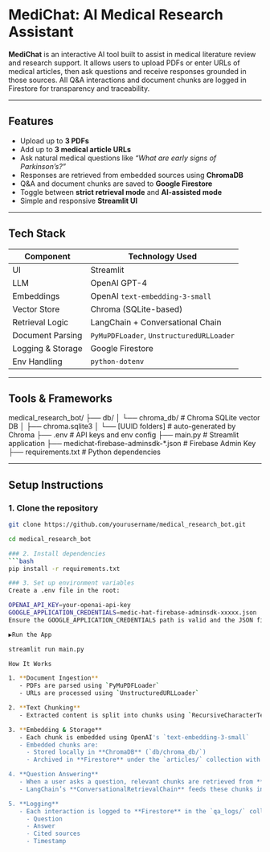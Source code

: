 #  MediChat: AI Medical Research Assistant

**MediChat** is an interactive AI tool built to assist in medical literature review and research support. It allows users to upload PDFs or enter URLs of medical articles, then ask questions and receive responses grounded in those sources. All Q&A interactions and document chunks are logged in Firestore for transparency and traceability.

---

## Features

- Upload up to **3 PDFs**
- Add up to **3 medical article URLs**
- Ask natural medical questions like _“What are early signs of Parkinson’s?”_
- Responses are retrieved from embedded sources using **ChromaDB**
- Q&A and document chunks are saved to **Google Firestore**
- Toggle between **strict retrieval mode** and **AI-assisted mode**
- Simple and responsive **Streamlit UI**

---

## Tech Stack

| Component        | Technology Used                   |
|------------------|------------------------------------|
| UI               | Streamlit                         |
| LLM              | OpenAI GPT-4                      |
| Embeddings       | OpenAI `text-embedding-3-small`   |
| Vector Store     | Chroma (SQLite-based)             |
| Retrieval Logic  | LangChain + Conversational Chain  |
| Document Parsing | `PyMuPDFLoader`, `UnstructuredURLLoader` |
| Logging & Storage| Google Firestore                  |
| Env Handling     | `python-dotenv`                   |

---

## Tools & Frameworks

medical_research_bot/
├── db/
│ └── chroma_db/ # Chroma SQLite vector DB
│ ├── chroma.sqlite3
│ └── [UUID folders] # auto-generated by Chroma
├── .env # API keys and env config
├── main.py # Streamlit application
├── medichat-firebase-adminsdk-*.json # Firebase Admin Key
├── requirements.txt # Python dependencies


---

##  Setup Instructions

### 1. Clone the repository
```bash
git clone https://github.com/yourusername/medical_research_bot.git

cd medical_research_bot

### 2. Install dependencies
```bash
pip install -r requirements.txt

### 3. Set up environment variables
Create a .env file in the root:

OPENAI_API_KEY=your-openai-api-key
GOOGLE_APPLICATION_CREDENTIALS=medic-hat-firebase-adminsdk-xxxxx.json
Ensure the GOOGLE_APPLICATION_CREDENTIALS path is valid and the JSON file is in the root directory.

▶Run the App

streamlit run main.py

How It Works

1. **Document Ingestion**
   - PDFs are parsed using `PyMuPDFLoader`
   - URLs are processed using `UnstructuredURLLoader`

2. **Text Chunking**
   - Extracted content is split into chunks using `RecursiveCharacterTextSplitter`

3. **Embedding & Storage**
   - Each chunk is embedded using OpenAI's `text-embedding-3-small`
   - Embedded chunks are:
     - Stored locally in **ChromaDB** (`db/chroma_db/`)
     - Archived in **Firestore** under the `articles/` collection with metadata

4. **Question Answering**
   - When a user asks a question, relevant chunks are retrieved from **ChromaDB**
   - LangChain’s **ConversationalRetrievalChain** feeds these chunks into **GPT-4**, generating a grounded, context-aware answer

5. **Logging**
   - Each interaction is logged to **Firestore** in the `qa_logs/` collection, including:
     - Question
     - Answer
     - Cited sources
     - Timestamp
